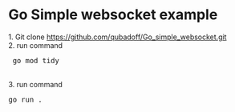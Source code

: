 
<h1> Go Simple websocket example </h1>
1. Git clone <a href="https://github.com/qubadoff/Go_simple_websocket.git">https://github.com/qubadoff/Go_simple_websocket.git</a> <br/>
2. run command  <pre> go mod tidy </pre> <br/>
3. run command <pre>go run .</pre>   <br/>